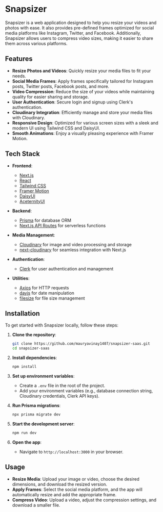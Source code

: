 # Snapsizer

Snapsizer is a web application designed to help you resize your videos and photos with ease. It also provides pre-defined frames optimized for social media platforms like Instagram, Twitter, and Facebook. Additionally, Snapsizer allows users to compress video sizes, making it easier to share them across various platforms.

## Features

- **Resize Photos and Videos**: Quickly resize your media files to fit your needs.
- **Social Media Frames**: Apply frames specifically tailored for Instagram posts, Twitter posts, Facebook posts, and more.
- **Video Compression**: Reduce the size of your videos while maintaining quality for easier sharing and storage.
- **User Authentication**: Secure login and signup using Clerk's authentication.
- **Cloudinary Integration**: Efficiently manage and store your media files with Cloudinary.
- **Responsive Design**: Optimized for various screen sizes with a sleek and modern UI using Tailwind CSS and DaisyUI.
- **Smooth Animations**: Enjoy a visually pleasing experience with Framer Motion.

## Tech Stack

- **Frontend**: 
  - [Next.js](https://nextjs.org/)
  - [React](https://reactjs.org/)
  - [Tailwind CSS](https://tailwindcss.com/)
  - [Framer Motion](https://www.framer.com/motion/)
  - [DaisyUI](https://daisyui.com/)
  - [AceternityUI](https://ui.aceternity.com/)
  
- **Backend**: 
  - [Prisma](https://www.prisma.io/) for database ORM
  - [Next.js API Routes](https://nextjs.org/docs/api-routes/introduction) for serverless functions

- **Media Management**: 
  - [Cloudinary](https://cloudinary.com/) for image and video processing and storage
  - [next-cloudinary](https://next-cloudinary.dev/) for seamless integration with Next.js

- **Authentication**: 
  - [Clerk](https://clerk.dev/) for user authentication and management

- **Utilities**: 
  - [Axios](https://axios-http.com/) for HTTP requests
  - [dayjs](https://day.js.org/) for date manipulation
  - [filesize](https://filesizejs.com/) for file size management

## Installation

To get started with Snapsizer locally, follow these steps:

1. **Clone the repository**:
    ```bash
    git clone https://github.com/mauryavinay1407/snapsizer-saas.git
    cd snapsizer-saas
    ```

2. **Install dependencies**:
    ```bash
    npm install
    ```

3. **Set up environment variables**:
    - Create a `.env` file in the root of the project.
    - Add your environment variables (e.g., database connection string, Cloudinary credentials, Clerk API keys).

4. **Run Prisma migrations**:
    ```bash
    npx prisma migrate dev
    ```

5. **Start the development server**:
    ```bash
    npm run dev
    ```

6. **Open the app**:
    - Navigate to `http://localhost:3000` in your browser.

## Usage

- **Resize Media**: Upload your image or video, choose the desired dimensions, and download the resized version.
- **Apply Frames**: Select the social media platform, and the app will automatically resize and add the appropriate frame.
- **Compress Video**: Upload a video, adjust the compression settings, and download a smaller file.

